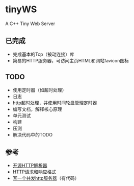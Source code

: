 # tinyWS
A C++ Tiny Web Server

## 已完成

- 完成基本的Tcp（被动连接）库
- 简易的HTTP服务器，可访问主页HTML和网站favicon图标

## TODO

- 使用定时器（如超时处理）
- 日志
- http超时处理，并使用时间轮盘管理定时器
- 编写文档，解释核心原理
- 单元测试
- 构建
- 压测
- 解决代码中的TODO

## 参考

- [开源HTTP解析器](https://www.cnblogs.com/arnoldlu/p/6497837.html)
- [HTTP请求和响应格式](https://www.cnblogs.com/yaozhongxiao/archive/2013/03/02/2940252.html)
- [写一个并发http服务器](https://zhuanlan.zhihu.com/p/23336565)（有代码）
